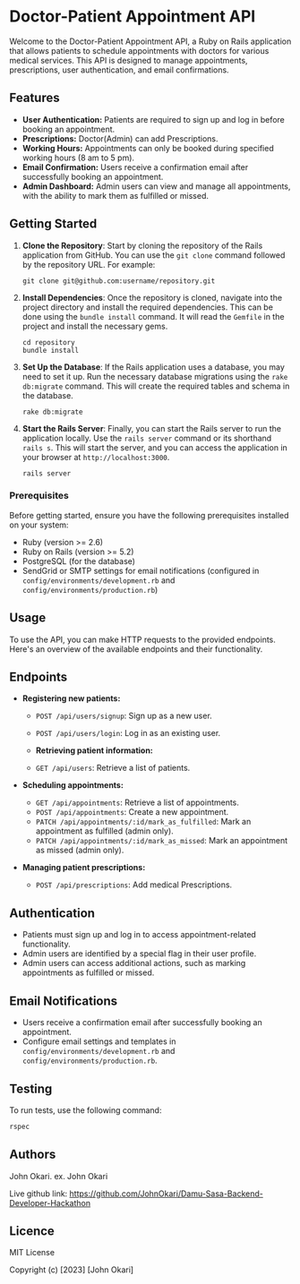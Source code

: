 
# Doctor-Patient Appointment API

Welcome to the Doctor-Patient Appointment API, a Ruby on Rails application that allows patients to schedule appointments with doctors for various medical services. This API is designed to manage appointments, prescriptions, user authentication, and email confirmations.


## Features

- **User Authentication:** Patients are required to sign up and log in before booking an appointment.
- **Prescriptions:** Doctor(Admin) can add Prescriptions.
- **Working Hours:** Appointments can only be booked during specified working hours (8 am to 5 pm).
- **Email Confirmation:** Users receive a confirmation email after successfully booking an appointment.
- **Admin Dashboard:** Admin users can view and manage all appointments, with the ability to mark them as fulfilled or missed.

## Getting Started

1. **Clone the Repository**: Start by cloning the repository of the Rails application from GitHub. You can use the `git clone` command followed by the repository URL. For example:
   ```
   git clone git@github.com:username/repository.git
   ```

2. **Install Dependencies**: Once the repository is cloned, navigate into the project directory and install the required dependencies. This can be done using the `bundle install` command. It will read the `Gemfile` in the project and install the necessary gems.
   ```
   cd repository
   bundle install
   ```

3. **Set Up the Database**: If the Rails application uses a database, you may need to set it up. Run the necessary database migrations using the `rake db:migrate` command. This will create the required tables and schema in the database.
   ```
   rake db:migrate
   ```

4. **Start the Rails Server**: Finally, you can start the Rails server to run the application locally. Use the `rails server` command or its shorthand `rails s`. This will start the server, and you can access the application in your browser at `http://localhost:3000`.
   ```
   rails server
   ```

### Prerequisites

Before getting started, ensure you have the following prerequisites installed on your system:

- Ruby (version >= 2.6)
- Ruby on Rails (version >= 5.2)
- PostgreSQL (for the database)
- SendGrid or SMTP settings for email notifications (configured in `config/environments/development.rb` and `config/environments/production.rb`)

## Usage

To use the API, you can make HTTP requests to the provided endpoints. Here's an overview of the available endpoints and their functionality.

## Endpoints

- **Registering new patients:**
  - `POST /api/users/signup`: Sign up as a new user.
  - `POST /api/users/login`: Log in as an existing user.

  - **Retrieving patient information:**
  - `GET /api/users`: Retrieve a list of patients.

- **Scheduling appointments:**
  - `GET /api/appointments`: Retrieve a list of appointments.
  - `POST /api/appointments`: Create a new appointment.
  - `PATCH /api/appointments/:id/mark_as_fulfilled`: Mark an appointment as fulfilled (admin only).
  - `PATCH /api/appointments/:id/mark_as_missed`: Mark an appointment as missed (admin only).

- **Managing patient prescriptions:**
  - `POST /api/prescriptions`: Add medical Prescriptions.


## Authentication

- Patients must sign up and log in to access appointment-related functionality.
- Admin users are identified by a special flag in their user profile.
- Admin users can access additional actions, such as marking appointments as fulfilled or missed.

## Email Notifications

- Users receive a confirmation email after successfully booking an appointment.
- Configure email settings and templates in `config/environments/development.rb` and `config/environments/production.rb`.

## Testing

To run tests, use the following command:

```bash
rspec
```

## Authors

John Okari.
ex. John Okari

Live github link: https://github.com/JohnOkari/Damu-Sasa-Backend-Developer-Hackathon
 
## Licence
MIT License

Copyright (c) [2023] [John Okari]

